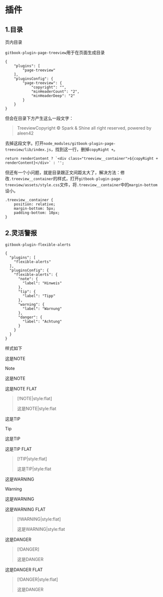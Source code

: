 # 插件



## 1.目录

页内目录

`gitbook-plugin-page-treeview`用于在页面生成目录

```
{
    "plugins": [
        "page-treeview"
    ],
    "pluginsConfig": {
        "page-treeview": {
            "copyright": "",
            "minHeaderCount": "2",
            "minHeaderDeep": "2"
        }
    }
}
```

但会在目录下方产生这么一段文字：

> TreeviewCopyright © Spark & Shine all right reserved, powered by aleen42

去掉这段文字。打开`node_modules/gitbook-plugin-page-treeview/lib/index.js`，找到这一行，删掉`copyRight +`。

```
return renderContent ? `<div class="treeview__container">${copyRight + renderContent}</div>` : '';
```

但还有一个小问题，就是目录跟正文间距太大了，解决方法：修改`.treeview__container`的样式，打开`gitbook-plugin-page-treeview/assets/style.css`文件，将`.treeview__container`中的`margin-bottom`设小。

```
.treeview__container {
    position: relative;
    margin-bottom: 5px;
    padding-bottom: 10px;
}
```



## 2.灵活警报

`gitbook-plugin-flexible-alerts`

```
{
  "plugins": [
    "flexible-alerts"
  ],
  "pluginsConfig": {
    "flexible-alerts": {
      "note": {
        "label": "Hinweis"
      },
      "tip": {
        "label": "Tipp"
      },
      "warning": {
        "label": "Warnung"
      },
      "danger": {
        "label": "Achtung"
      }
    }
  }
}
```

样式如下

这是NOTE

> [!NOTE]
>
> 这是NOTE

这是NOTE FLAT

>[!NOTE|style:flat]
>
>这是NOTE|style:flat

这是TIP

> [!TIP]
>
> 这是TIP

这是TIP FLAT

> [!TIP|style:flat]
>
> 这是TIP|style:flat

这是WARNING

> [!WARNING]
>
> 这是WARNING

这是WARNING FLAT

> [!WARNING|style:flat]
>
> 这是WARNING|style:flat

这是DANGER

> [!DANGER]
>
> 这是DANGER

这是DANGER FLAT

> [!DANGER|style:flat]
>
> 这是DANGER
